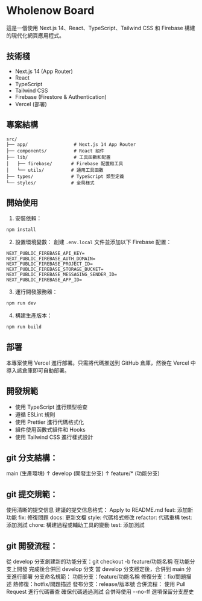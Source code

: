 # Wholenow Board

這是一個使用 Next.js 14、React、TypeScript、Tailwind CSS 和 Firebase 構建的現代化網頁應用程式。

## 技術棧

- Next.js 14 (App Router)
- React
- TypeScript
- Tailwind CSS
- Firebase (Firestore & Authentication)
- Vercel (部署)

## 專案結構

```
src/
├── app/                 # Next.js 14 App Router
├── components/          # React 組件
├── lib/                 # 工具函數和配置
│   ├── firebase/       # Firebase 配置和工具
│   └── utils/          # 通用工具函數
├── types/              # TypeScript 類型定義
└── styles/             # 全局樣式
```

## 開始使用

1. 安裝依賴：
```bash
npm install
```

2. 設置環境變數：
創建 `.env.local` 文件並添加以下 Firebase 配置：
```
NEXT_PUBLIC_FIREBASE_API_KEY=
NEXT_PUBLIC_FIREBASE_AUTH_DOMAIN=
NEXT_PUBLIC_FIREBASE_PROJECT_ID=
NEXT_PUBLIC_FIREBASE_STORAGE_BUCKET=
NEXT_PUBLIC_FIREBASE_MESSAGING_SENDER_ID=
NEXT_PUBLIC_FIREBASE_APP_ID=
```

3. 運行開發服務器：
```bash
npm run dev
```

4. 構建生產版本：
```bash
npm run build
```

## 部署

本專案使用 Vercel 進行部署。只需將代碼推送到 GitHub 倉庫，然後在 Vercel 中導入該倉庫即可自動部署。

## 開發規範

- 使用 TypeScript 進行類型檢查
- 遵循 ESLint 規則
- 使用 Prettier 進行代碼格式化
- 組件使用函數式組件和 Hooks
- 使用 Tailwind CSS 進行樣式設計

## git 分支結構：
   main (生產環境)
     ↑
   develop (開發主分支)
     ↑
   feature/* (功能分支)

## git 提交規範：
使用清晰的提交信息
建議的提交信息格式：
Apply to README.md
     feat: 添加新功能
     fix: 修復問題
     docs: 更新文檔
     style: 代碼格式修改
     refactor: 代碼重構
     test: 添加測試
     chore: 構建過程或輔助工具的變動
     test: 添加測試

## git 開發流程：
從 develop 分支創建新的功能分支：git checkout -b feature/功能名稱
在功能分支上開發
完成後合併回 develop 分支
當 develop 分支穩定後，合併到 main 分支進行部署
分支命名規範：
功能分支：feature/功能名稱
修復分支：fix/問題描述
熱修復：hotfix/問題描述
發布分支：release/版本號
合併流程：
使用 Pull Request 進行代碼審查
確保代碼通過測試
合併時使用 --no-ff 選項保留分支歷史